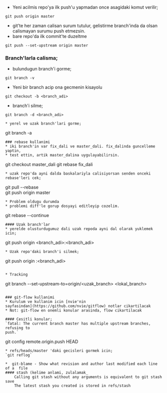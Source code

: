 * Yeni acilmis repo'ya ilk push'u yapmadan once asagidaki komut verilir;  
```
git push origin master
```

* git'te her zaman calisan surum tutulur, gelistirme branch'inda da olsan   calismayan surumu push etmezsin.  
* bare repo'da ilk commit'te duzeltme  
```
git push --set-upstream origin master  
```

### Branch'larla calisma;
* bulundugun branch'i gorme;
```
git branch -v
```
* Yeni bir branch acip ona gecmenin kisayolu
```
git checkout -b <branch_adi>
```
* branch'i silme;
```
git branch -d <branch_adi>

* yerel ve uzak branch'lari gorme;
```
git branch -a
```
### rebase kullanimi
* iki branch'in var fix_dali ve master_dali. fix_dalinda guncelleme yaptin,
* test ettin, artik master_dalina uygulayabilirsin. 
```
git checkout master_dali
git rebase fix_dali
```
* uzak repo'da ayni dalda baskalariyla calisiyorsan senden onceki rebase'leri cek;
```
git pull --rebase  
git push origin master 
```
* Problem oldugu durumda
* problemi diff'le gorup dosyayi editleyip cozelim.
```
git rebase --continue  
```
#### Uzak branch'lar
* yerelde olusturdugumuz dali uzak repoda ayni dal olarak yuklemek icin;
```
git push origin <branch_adi>:<branch_adi>
```
* Uzak repo'daki branch'i silmek;
```
git push origin :<branch_adi>
```

* Tracking
```
git branch --set-upstream-to=origin/<uzak_branch> <lokal_branch>
```

### git-flow kullanimi
* Kurulum ve kullanim icin [nvie'nin
sayfasindan](https://github.com/nvie/gitflow) notlar cikartilacak
* Not: git-flow en onemli konular arasinda, flow cikartilacak

#### Cesitli konular;
`fatal: The current branch master has multiple upstream branches, refusing to
push.`  
```
git config remote.origin.push HEAD  
```
* refs/heads/master 'daki gecisleri gormek icin;
`git reflog`

*  git-blame - Show what revision and author last modified each line of a  file
#### stash (kelime anlami, zulalamak_
    Calling git stash without any arguments is equivalent to git stash save
    The latest stash you created is stored in refs/stash


